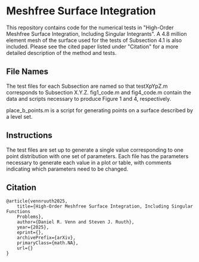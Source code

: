 # Meshfree Surface Integration

This repository contains code for the numerical tests in "High-Order Meshfree Surface Integration, Including Singular Integrants". A 4.8 million element mesh of the surface used for the tests of Subsection 4.1 is also included. Please see the cited paper listed under "Citation" for a more detailed description of the method and tests.

## File Names
The test files for each Subsection are named so that testXpYpZ.m corresponds to Subsection X.Y.Z.
fig1_code.m and fig4_code.m contain the data and scripts necessary to produce Figure 1 and 4, respectively.

place_b_points.m is a script for generating points on a surface described by a level set.

## Instructions
The test files are set up to generate a single value corresponding to one point distribution with one set of parameters. Each file has the parameters necessary to generate each value in a plot or table, with comments indicating which parameters need to be changed.

## Citation

    @article{vennruuth2025,
        title={High-Order Meshfree Surface Integration, Including Singular Functions
        Problems}, 
        author={Daniel R. Venn and Steven J. Ruuth},
        year={2025},
        eprint={},
        archivePrefix={arXiv},
        primaryClass={math.NA},
        url={}
    }
